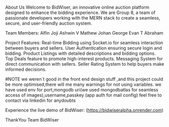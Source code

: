 About Us
Welcome to BidWiser, an innovative online auction platform designed to enhance the bidding experience. We are Group 8, a team of passionate developers working with the MERN stack to create a seamless, secure, and user-friendly auction system.


Team Members:
Alfin Joji
Ashwin V Mathew
Johan George
Evan T Abraham


Project Features:
Real-time Bidding using Socket.io for seamless interaction between buyers and sellers.
User Authentication ensuring secure login and bidding.
Product Listings with detailed descriptions and bidding options.
Top Deals feature to promote high-interest products.
Messaging System for direct communication with sellers.
Seller Rating System to help buyers make informed decisions.

#NOTE
we weren`t good in the front end design stuff ,and this project could be more optimised,there will me many warnings for not using variables. 
we have used env for port,mongodb uri(we used mongodbatlas for seamless access of images),username,passkey (app auth for mail config)
feel free to contact via linkedin for anydoubts 

Experience the live demo of BidWiser: (https://bidwiseralpha.onrender.com)

ThankYou Team BidWiser